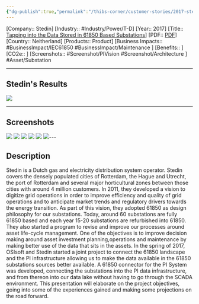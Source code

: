```yaml
---
{"dg-publish":true,"permalink":"/thibs-corner/customer-stories/2017-stedin-tapping-into-the-data-stored-in-61850-based-substations/"}
---
```


[Company:: Stedin]
[Industry:: #Industry/Power/T-D]
[Year:: 2017]
[Title:: [Tapping into the Data Stored in 61850 Based Substations](https://resources.osisoft.com/presentations/pi-connector-for-iec-61850--tapping-into-the-data-stored-in-61850-based-substations/)]
[PDF:: [PDF](https://cdn.osisoft.com/osi/presentations/2017-uc-emea-london/UC17EU-D2TD06-Stedin-vanderMolen-PIConnectorIEC61850.pdf)]
[Country:: Neitherland]
[Products:: Product]
[Business Impacts:: #BusinessImpact/IEC61850 #BusinessImpact/Maintenance ]
[Benefits:: ]
[CO2e:: ]
[Screenshots:: #Screenshot/PIVision #Screenshot/Architecture ]
#Asset/Substation

---
## Stedin's Results
![](https://i.imgur.com/welC3mO.png)

---
## Screenshots
![](https://i.imgur.com/bzj16p2.png)
![](https://i.imgur.com/693vthm.png)
![](https://i.imgur.com/KlC9M4A.png)
![](https://i.imgur.com/QRQmnGT.png)
![](https://i.imgur.com/LhvQrRh.png)
![](https://i.imgur.com/ngnyrRW.png)---
## Description
Stedin is a Dutch gas and electricity distribution system operator. Stedin covers the densely populated cities of Rotterdam, the Hague and Utrecht, the port of Rotterdam and several major horticultural zones between those cities with around 4 million customers. In 2011, they developed a vision to digitize grid operations in order to improve efficiency and quality of grid operations and to anticipate market trends and regulatory drivers towards the energy transition. As part of this vision, they adopted 61850 as design philosophy for our substations. Today, around 60 substations are fully 61850 based and each year 15-20 substations are refurbished into 61850. They also started a program to revise and improve our processes around asset life-cycle management. One of the objectives is to improve decision making around asset investment planning,operations and maintenance by making better use of the data that sits in the assets. In the spring of 2017, OSIsoft and Stedin started a joint project to connect the 61850 landscape and the PI infrastructure allowing us to make the data available in the 61850 substations sources better available. A 61850 connector for the PI System was developed, connecting the substations into the PI data infrastructure, and from thereon into our data lake without having to go through the SCADA environment. This presentation will elaborate on the project objectives, going into some of the experiences gained and making some projections on the road forward.